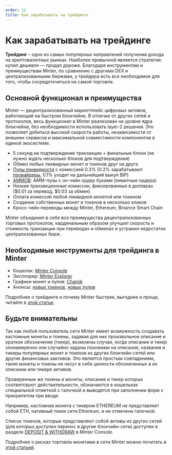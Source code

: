 ```yaml
---
order: 12
title: Как зарабатывать на трейдинге
---
```


# Как зарабатывать на трейдинге

**Трейдинг** – одно из самых популярных направлений получения дохода на криптовалютных рынках. Наиболее привычной является стратегия: купил дешевле — продал дороже. Благодаря инструментам и преимуществам Minter, по сравнению с другими DEX и централизованными биржами, у трейдера есть все необходимое для того, чтобы сосредоточиться на самой торговле.

## Основной функционал и преимущества

Minter — децентрализованный маркетплейс цифровых активов, работающий на быстром блокчейне. В отличие от других сетей и протоколов, весь функционал в Minter реализован на уровне ядра блокчейна, без необходимости использовать layer-2 решения. Это позволяет добиться высокой скорости работы, независимости от внешних сервисов и максимальной совместимости компонентов в единой экосистеме.

- 5 секунд на подтверждение транзакции + финальные блоки (не нужно ждать несколько блоков для подтверждения)
- Обмен любых ликвидных монет и токенов друг на друга
- [Пулы ликвидности](/ru/earn/liquidity-pools) с комиссией 0.3% (0.2% зарабатывают [провайдеры](/ru/earn/liquidity-providers), 0.1% уходит на дальнейший выкуп BIP)
- [AMMOB](https://daniillashin.medium.com/minter-2-on-chain-automated-market-maker-with-order-book-5c98869682c9): AMM-пулы с он-чейн ордер буками (лимитные ордера)
- Низкие транзакционные комиссии, фиксированные в долларах ($0.01 за перевод, $0.03 за обмен)
- Оплата комиссий любой ликвидной монетой или токеном
- Создание собственных монет и токенов в несколько кликов
- Кросс-чейн переводы между Minter, Ethereum, Binance Smart Chain

Minter объединил в себе все преимущества децентрализованных торговых протоколов, кардинальным образом улучшил скорость и стоимость транзакции при переводах и обменах и устранил недостатки централизованных бирж.

## Необходимые инструменты для трейдинга в Minter

- Кошелек: [Minter Console](https://console.minter.network/ru/)
- Эксплорер: [Minter Explorer](https://explorer.minter.network/)
- Графики монет и пулов: [Chainik](https://chainik.io/)
- Анонсы: [новых токенов](https://t.me/coinfeed), [новых пулов](https://t.me/poolfeed)

Подробнее о трейдинге и почему Minter быстрее, выгоднее и проще, читайте в [этой статье](https://minterteam.medium.com/%D1%82%D1%80%D0%B5%D0%B9%D0%B4%D0%B8%D0%BD%D0%B3-%D0%B2-minter-%D0%B1%D1%8B%D1%81%D1%82%D1%80%D0%B5%D0%B5-%D0%B2%D1%8B%D0%B3%D0%BE%D0%B4%D0%BD%D0%B5%D0%B5-%D0%BF%D1%80%D0%BE%D1%89%D0%B5-2880e7da03de).

## Будьте внимательны

Так как любой пользователь сети Minter имеет возможность создавать кастомные монеты и токены, задавая для них произвольное описание и краткое обозначение (тикер), возможны случаи, когда описание и тикер злонамеренно или случайно заданы похожими на описания, названия и тикеры популярных монет и токенов из других блокчейн-сетей или других финансовых аактивов. Это является простым совпадением, такие монеты и токены не несут в себе ценности обозначенных в их описании или тикере активов.

Проверенные же токены и монеты, описание и тикер которых соответсвуют действительности, обзначаются в кошельках специальной отметкой с галочкой и выводятся при заполнении форм с приоритетом при вводе. 

Например, кастомная монета с тикером ETHEREUM не представляет собой ETH, нативный токен сети Ethereum, и не отмечена галочкой. 

Список токенов, которые представляют собой активы из других сетей (для которых доступен перенос в другие блокчейн-сети) доступен в разделе [DEPOSIT & WITHDRAW](https://console.minter.network/ru/hub)  в Minter Console.

Подробнее о рисках торговли монетами в сети Minter можно почитать в [этой статьей](https://teletype.in/@biplenta/trading-risks).
